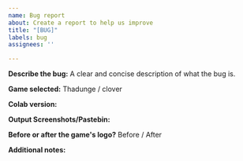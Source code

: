 ```yaml
---
name: Bug report
about: Create a report to help us improve
title: "[BUG]"
labels: bug
assignees: ''

---
```


**Describe the bug:**
A clear and concise description of what the bug is.

**Game selected:**
Thadunge / clover

**Colab version:**


**Output Screenshots/Pastebin:**


**Before or after the game's logo?**
Before / After

**Additional notes:**
